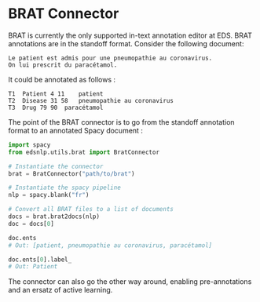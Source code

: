 # BRAT Connector

BRAT is currently the only supported in-text annotation editor at EDS. BRAT annotations are in the standoff format. Consider the following document:

```
Le patient est admis pour une pneumopathie au coronavirus.
On lui prescrit du paracétamol.
```

It could be annotated as follows :

```
T1	Patient 4 11	patient
T2	Disease 31 58	pneumopathie au coronavirus
T3	Drug 79 90	paracétamol
```

The point of the BRAT connector is to go from the standoff annotation format to an annotated Spacy document :

```python
import spacy
from edsnlp.utils.brat import BratConnector

# Instantiate the connector
brat = BratConnector("path/to/brat")

# Instantiate the spacy pipeline
nlp = spacy.blank("fr")

# Convert all BRAT files to a list of documents
docs = brat.brat2docs(nlp)
doc = docs[0]

doc.ents
# Out: [patient, pneumopathie au coronavirus, paracétamol]

doc.ents[0].label_
# Out: Patient
```

The connector can also go the other way around, enabling pre-annotations and an ersatz of active learning.
